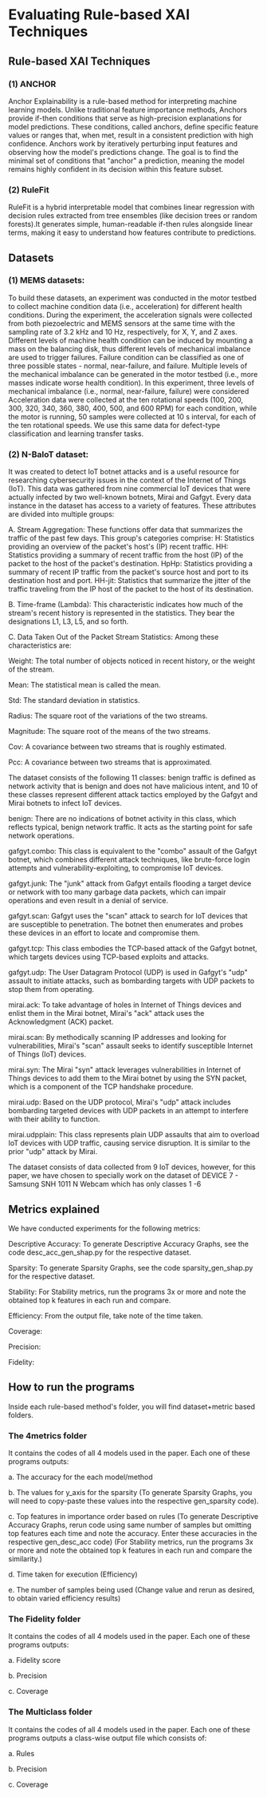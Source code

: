 <h1>Evaluating Rule-based XAI Techniques</h1>

<h2>Rule-based XAI Techniques</h2>

<h3>(1) ANCHOR</h3>
Anchor Explainability is a rule-based method for interpreting machine learning models. Unlike traditional feature importance methods, Anchors provide if-then conditions that serve as high-precision explanations for model predictions. These conditions, called anchors, define specific feature values or ranges that, when met, result in a consistent prediction with high confidence.
Anchors work by iteratively perturbing input features and observing how the model's predictions change. The goal is to find the minimal set of conditions that "anchor" a prediction, meaning the model remains highly confident in its decision within this feature subset. 

<h3>(2) RuleFit</h3>
RuleFit is a hybrid interpretable model that combines linear regression with decision rules extracted from tree ensembles (like decision trees or random forests).It generates simple, human-readable if-then rules alongside linear terms, making it easy to understand how features contribute to predictions.

<h2>Datasets</h2>

<h3>(1)  MEMS datasets:</h3>
To build these datasets, an experiment was conducted in the motor testbed to collect machine condition data (i.e., acceleration) for different health conditions. During the experiment, the acceleration signals were collected from both piezoelectric and MEMS sensors at the same time with the sampling rate of 3.2 kHz and 10 Hz, respectively, for X, Y, and Z axes. Different levels of machine health condition can be induced by mounting a mass on the balancing disk, thus different levels of mechanical imbalance are used to trigger failures. Failure condition can be classified as one of three possible states - normal, near-failure, and failure. Multiple levels of the mechanical imbalance can be generated in the motor testbed (i.e., more masses indicate worse health condition). In this experiment, three levels of mechanical imbalance (i.e., normal, near-failure, failure) were considered Acceleration data were collected at the ten rotational speeds (100, 200, 300, 320, 340, 360, 380, 400, 500, and 600 RPM) for each condition, while the motor is running, 50 samples were collected at 10 s interval, for each of the ten rotational speeds. We use this same data for defect-type classification and learning transfer tasks.
<h3>(2) N-BaIoT dataset:</h3>
It was created to detect IoT botnet attacks and is a useful resource for researching cybersecurity issues in the context of the Internet of Things (IoT). This data was gathered from nine commercial IoT devices that were actually infected by two well-known botnets, Mirai and Gafgyt.
Every data instance in the dataset has access to a variety of features. These attributes are divided into multiple groups:

A. Stream Aggregation: These functions offer data that summarizes the traffic of the past few days. This group's categories comprise: H: Statistics providing an overview of the packet's host's (IP) recent traffic. HH: Statistics providing a summary of recent traffic from the host (IP) of the packet to the host of the packet's destination. HpHp: Statistics providing a summary of recent IP traffic from the packet's source host and port to its destination host and port. HH-jit: Statistics that summarize the jitter of the traffic traveling from the IP host of the packet to the host of its destination.

B. Time-frame (Lambda): This characteristic indicates how much of the stream's recent history is represented in the statistics. They bear the designations L1, L3, L5, and so forth.

C. Data Taken Out of the Packet Stream Statistics: Among these characteristics are:

Weight: The total number of objects noticed in recent history, or the weight of the stream.

Mean: The statistical mean is called the mean.

Std: The standard deviation in statistics.

Radius: The square root of the variations of the two streams.

Magnitude: The square root of the means of the two streams.

Cov: A covariance between two streams that is roughly estimated.

Pcc: A covariance between two streams that is approximated.

The dataset consists of the following 11 classes: benign traffic is defined as network activity that is benign and does not have malicious intent, and 10 of these classes represent different attack tactics employed by the Gafgyt and Mirai botnets to infect IoT devices.

benign: There are no indications of botnet activity in this class, which reflects typical, benign network traffic. It acts as the starting point for safe network operations.

gafgyt.combo: This class is equivalent to the "combo" assault of the Gafgyt botnet, which combines different attack techniques, like brute-force login attempts and vulnerability-exploiting, to compromise IoT devices.

gafgyt.junk: The "junk" attack from Gafgyt entails flooding a target device or network with too many garbage data packets, which can impair operations and even result in a denial of service.

gafgyt.scan: Gafgyt uses the "scan" attack to search for IoT devices that are susceptible to penetration. The botnet then enumerates and probes these devices in an effort to locate and compromise them.

gafgyt.tcp: This class embodies the TCP-based attack of the Gafgyt botnet, which targets devices using TCP-based exploits and attacks.

gafgyt.udp: The User Datagram Protocol (UDP) is used in Gafgyt's "udp" assault to initiate attacks, such as bombarding targets with UDP packets to stop them from operating.

mirai.ack: To take advantage of holes in Internet of Things devices and enlist them in the Mirai botnet, Mirai's "ack" attack uses the Acknowledgment (ACK) packet.

mirai.scan: By methodically scanning IP addresses and looking for vulnerabilities, Mirai's "scan" assault seeks to identify susceptible Internet of Things (IoT) devices.

mirai.syn: The Mirai "syn" attack leverages vulnerabilities in Internet of Things devices to add them to the Mirai botnet by using the SYN packet, which is a component of the TCP handshake procedure.

mirai.udp: Based on the UDP protocol, Mirai's "udp" attack includes bombarding targeted devices with UDP packets in an attempt to interfere with their ability to function.

mirai.udpplain: This class represents plain UDP assaults that aim to overload IoT devices with UDP traffic, causing service disruption. It is similar to the prior "udp" attack by Mirai.

The dataset consists of data collected from 9 IoT devices, however, for this paper, we have chosen to specially work on the dataset of DEVICE 7 - Samsung SNH 1011 N Webcam which has only classes 1 -6

<h2>Metrics explained</h2>

We have conducted experiments for the following metrics:

Descriptive Accuracy: To generate Descriptive Accuracy Graphs, see the code desc_acc_gen_shap.py for the respective dataset.

Sparsity: To generate Sparsity Graphs, see the code sparsity_gen_shap.py for the respective dataset.

Stability: For Stability metrics, run the programs 3x or more and note the obtained top k features in each run and compare.

Efficiency: From the output file, take note of the time taken.

Coverage:

Precision: 

Fidelity: 

<h2>How to run the programs</h2>

Inside each rule-based method's folder, you will find dataset+metric based folders.

<h3>The 4metrics folder</h3>

It contains the codes of all 4 models used in the paper. Each one of these programs outputs:

a. The accuracy for the each model/method

b. The values for y_axis for the sparsity (To generate Sparsity Graphs, you will need to copy-paste these values into the respective gen_sparsity code).

c. Top features in importance order based on rules 
(To generate Descriptive Accuracy Graphs, rerun code using same number of samples but omitting top features each time and note the accuracy. Enter these accuracies in the respective gen_desc_acc code)
(For Stability metrics, run the programs 3x or more and note the obtained top k features in each run and compare the similarity.)

d. Time taken for execution (Efficiency)

e. The number of samples being used (Change value and rerun as desired, to obtain varied efficiency results)

<h3>The Fidelity folder</h3>

It contains the codes of all 4 models used in the paper. Each one of these programs outputs:

a. Fidelity score

b. Precision

c. Coverage

<h3>The Multiclass folder</h3>
  
It contains the codes of all 4 models used in the paper. Each one of these programs outputs a class-wise output file which consists of:

a. Rules

b. Precision

c. Coverage
